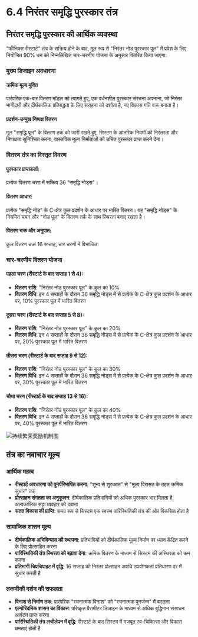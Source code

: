 # 6.4 निरंतर समृद्धि पुरस्कार तंत्र

## निरंतर समृद्धि पुरस्कार की आर्थिक व्यवस्था

"फीनिक्स रीस्टार्ट" तंत्र के सक्रिय होने के बाद, मूल रूप से "निरंतर नोड पुरस्कार पूल" में प्रवेश के लिए नियोजित 90% धन को निम्नलिखित चार-चरणीय योजना के अनुसार वितरित किया जाएगा:

### मुख्य डिजाइन अवधारणा

#### क्रमिक मूल्य मुक्ति

पारंपरिक एक-बार वितरण मॉडल को त्यागते हुए, एक वर्धनशील पुरस्कार संरचना अपनाना, जो निरंतर भागीदारी और दीर्घकालिक प्रतिबद्धता के लिए सराहना को दर्शाता है, नए विकास गति वक्र बनाता है।

#### प्रदर्शन-उन्मुख निष्पक्ष वितरण

मूल "समृद्धि पूल" के वितरण तर्क को जारी रखते हुए, सिस्टम के आंतरिक नियमों की निरंतरता और निष्पक्षता सुनिश्चित करना, वास्तविक मूल्य निर्माताओं को उचित पुरस्कार प्राप्त करने देना।

### वितरण तंत्र का विस्तृत विवरण

#### पुरस्कार प्राप्तकर्ता:

प्रत्येक वितरण चरण में सक्रिय 36 "समृद्धि नोड्स"।

#### वितरण आधार:

प्रत्येक "समृद्धि नोड" के C-क्षेत्र कुल प्रदर्शन के आधार पर भारित वितरण। यह "समृद्धि नोड्स" के नियमित चयन और "नोड पूल" के वितरण तर्क के साथ स्थिरता बनाए रखता है।

#### वितरण चक्र और अनुपात:

कुल वितरण चक्र 16 सप्ताह, चार चरणों में विभाजित:

### चार-चरणीय वितरण योजना

#### पहला चरण (रीस्टार्ट के बाद सप्ताह 1 से 4):

* **वितरण राशि**: "निरंतर नोड पुरस्कार पूल" के कुल का 10%
* **वितरण विधि**: इन 4 सप्ताहों के दौरान 36 समृद्धि नोड्स में से प्रत्येक के C-क्षेत्र कुल प्रदर्शन के आधार पर, 10% पुरस्कार पूल में भारित वितरण

#### दूसरा चरण (रीस्टार्ट के बाद सप्ताह 5 से 8):

* **वितरण राशि**: "निरंतर नोड पुरस्कार पूल" के कुल का 20%
* **वितरण विधि**: इन 4 सप्ताहों के दौरान 36 समृद्धि नोड्स में से प्रत्येक के C-क्षेत्र कुल प्रदर्शन के आधार पर, 20% पुरस्कार पूल में भारित वितरण

#### तीसरा चरण (रीस्टार्ट के बाद सप्ताह 9 से 12):

* **वितरण राशि**: "निरंतर नोड पुरस्कार पूल" के कुल का 30%
* **वितरण विधि**: इन 4 सप्ताहों के दौरान 36 समृद्धि नोड्स में से प्रत्येक के C-क्षेत्र कुल प्रदर्शन के आधार पर, 30% पुरस्कार पूल में भारित वितरण

#### चौथा चरण (रीस्टार्ट के बाद सप्ताह 13 से 16):

* **वितरण राशि**: "निरंतर नोड पुरस्कार पूल" के कुल का 40%
* **वितरण विधि**: इन 4 सप्ताहों के दौरान 36 समृद्धि नोड्स में से प्रत्येक के C-क्षेत्र कुल प्रदर्शन के आधार पर, 40% पुरस्कार पूल में भारित वितरण

![持续繁荣奖励机制图](/images/图17.svg)

## तंत्र का नवाचार मूल्य

### आर्थिक महत्व

* **रीस्टार्ट अवधारणा को पुनर्परिभाषित करना**: "शून्य से शुरुआत" से "मूल्य विरासत के तहत क्रमिक सुधार" तक
* **प्रोत्साहन संगतता का अनुकूलन**: दीर्घकालिक प्रतिभागियों को अधिक पुरस्कार भार मिलता है, अल्पकालिक सट्टा व्यवहार को दबाना
* **सतत विकास की प्राप्ति**: समग्र रूप से सिस्टम एक स्वस्थ पारिस्थितिकी तंत्र की ओर विकसित होता है

### सामाजिक शासन मूल्य

* **दीर्घकालिक अभिविन्यास की स्थापना**: प्रतिभागियों को दीर्घकालिक मूल्य निर्माण पर ध्यान केंद्रित करने के लिए प्रोत्साहित करना
* **पारिस्थितिकी तंत्र स्थिरता को बढ़ावा देना**: क्रमिक वितरण के माध्यम से सिस्टम की अस्थिरता को कम करना
* **प्रतिभागी चिपचिपाहट में वृद्धि**: 16 सप्ताह की निरंतर प्रोत्साहन अवधि उपयोगकर्ता प्रतिधारण दर में सुधार करती है

### तकनीकी दर्शन की सफलता

* **विनाश से निर्माण तक**: पारंपरिक "रचनात्मक विनाश" को "रचनात्मक पुनर्जन्म" में बदलना
* **एल्गोरिदमिक शासन का विकास**: परिष्कृत पैरामीटर डिजाइन के माध्यम से अधिक बुद्धिमान संसाधन आवंटन प्राप्त करना
* **पारिस्थितिकी तंत्र लचीलेपन में वृद्धि**: रीस्टार्ट के बाद सिस्टम में मजबूत स्व-चिकित्सा और विकास क्षमताएं होती हैं